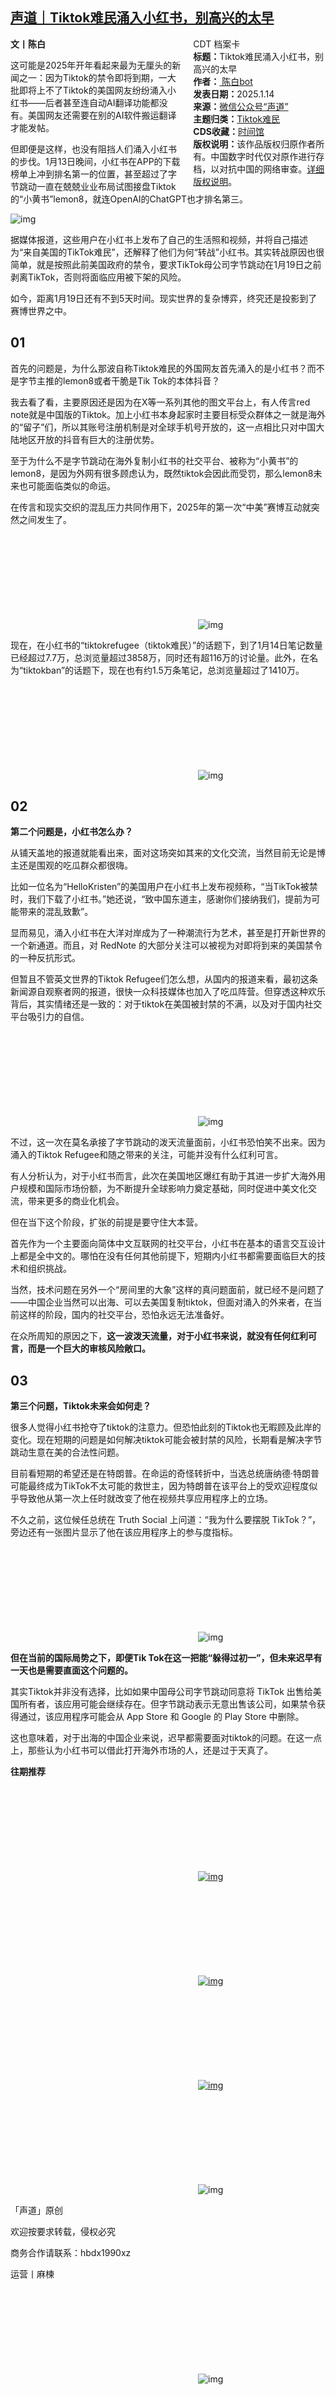 <!--1736909970000-->
[声道｜Tiktok难民涌入小红书，别高兴的太早](https://chinadigitaltimes.net/chinese/714996.html)
------

<div style="width:42%;float:right;padding-left:20px"><div class="su-spoiler su-spoiler-style-fancy su-spoiler-icon-chevron-circle" data-scroll-offset="0" data-anchor-in-url="no"><div class="su-spoiler-title" tabindex="0" role="button"><span class="su-spoiler-icon"></span>CDT 档案卡</div><div class="su-spoiler-content su-u-clearfix su-u-trim"><strong>标题：</strong>Tiktok难民涌入小红书，别高兴的太早<br><strong>作者：</strong><a href="https://chinadigitaltimes.net/space/声道" target="_blank"> 陈白bot</a><br><strong>发表日期：</strong>2025.1.14<br><strong>来源：</strong><a href="https://web.archive.org/web/*/https://mp.weixin.qq.com/s/ZjC1evNxfq9sv-UYLPQDrg" target="_blank">微信公众号“声道”</a><br><strong>主题归类：</strong><a href="https://chinadigitaltimes.net/space/Tiktok难民" target="_blank">Tiktok难民</a><br><strong>CDS收藏：</strong><a href="https://chinadigitaltimes.net/space/%E6%97%B6%E9%97%B4%E9%A6%86" target="_blank" rel="noopener">时间馆</a><br><strong>版权说明：</strong>该作品版权归原作者所有。中国数字时代仅对原作进行存档，以对抗中国的网络审查。<a href="https://chinadigitaltimes.net/chinese/copyright">详细版权说明</a>。</div></div></div><p><strong>文丨陈白</strong></p><p>这可能是2025年开年看起来最为无厘头的新闻之一：因为Tiktok的禁令即将到期，一大批即将上不了Tiktok的美国网友纷纷涌入小红书——后者甚至连自动AI翻译功能都没有。美国网友还需要在别的AI软件搬运翻译才能发帖。</p><p>但即便是这样，也没有阻挡人们涌入小红书的步伐。1月13日晚间，小红书在APP的下载榜单上冲到排名第一的位置，甚至超过了字节跳动一直在兢兢业业布局试图接盘Tiktok的“小黄书”lemon8，就连OpenAI的ChatGPT也才排名第三。</p><p><img decoding="async" src="https://chinadigitaltimes.net/chinese/files/2025/01/post-714996-678722bd8d268.png" alt="img"></p><p>据媒体报道，这些用户在小红书上发布了自己的生活照和视频，并将自己描述为“来自美国的TikTok难民”，还解释了他们为何“转战”小红书。其实转战原因也很简单，就是按照此前美国政府的禁令，要求TikTok母公司字节跳动在1月19日之前剥离TikTok，否则将面临应用被下架的风险。</p><p>如今，距离1月19日还有不到5天时间。现实世界的复杂博弈，终究还是投影到了赛博世界之中。</p><h2>01</h2><p>首先的问题是，为什么那波自称Tiktok难民的外国网友首先涌入的是小红书？而不是字节主推的lemon8或者干脆是Tik Tok的本体抖音？</p><p>我去看了看，主要原因还是因为在X等一系列其他的图文平台上，有人传言red note就是中国版的Tiktok。加上小红书本身起家时主要目标受众群体之一就是海外的“留子”们，所以其账号注册机制是对全球手机号开放的，这一点相比只对中国大陆地区开放的抖音有巨大的注册优势。</p><p>至于为什么不是字节跳动在海外复制小红书的社交平台、被称为“小黄书”的lemon8，是因为外网有很多顾虑认为，既然tiktok会因此而受罚，那么lemon8未来也可能面临类似的命运。</p><p>在传言和现实交织的混乱压力共同作用下，2025年的第一次“中美”赛博互动就突然之间发生了。</p><p><img decoding="async" src="data:image/svg+xml,%3Csvg%20xmlns='http://www.w3.org/2000/svg'%20viewBox='0%200%200%200'%3E%3C/svg%3E" alt="img" data-lazy-src="https://chinadigitaltimes.net/chinese/files/2025/01/post-714996-678722bd96557."><noscript><img decoding="async" src="https://chinadigitaltimes.net/chinese/files/2025/01/post-714996-678722bd96557." alt="img"></noscript></p><p>现在，在小红书的“tiktokrefugee（tiktok难民）”的话题下，到了1月14日笔记数量已经超过7.7万，总浏览量超过3858万，同时还有超116万的讨论量。此外，在名为“tiktokban”的话题下，现在也有约1.5万条笔记，总浏览量超过了1410万。</p><p><img decoding="async" src="data:image/svg+xml,%3Csvg%20xmlns='http://www.w3.org/2000/svg'%20viewBox='0%200%200%200'%3E%3C/svg%3E" alt="img" data-lazy-src="https://chinadigitaltimes.net/chinese/files/2025/01/post-714996-678722bdaa42f.png"><noscript><img decoding="async" src="https://chinadigitaltimes.net/chinese/files/2025/01/post-714996-678722bdaa42f.png" alt="img"></noscript></p><h2>02</h2><p><strong>第二个问题是，小红书怎么办？</strong></p><p>从铺天盖地的报道就能看出来，面对这场突如其来的文化交流，当然目前无论是博主还是围观的吃瓜群众都很嗨。</p><p>比如一位名为“HelloKristen”的美国用户在小红书上发布视频称，“当TikTok被禁时，我们下载了小红书。”她还说，“致中国东道主，感谢你们接纳我们，提前为可能带来的混乱致歉”。</p><p>显而易见，涌入小红书在大洋对岸成为了一种潮流行为艺术，甚至是打开新世界的一个新通道。而且，对 RedNote 的大部分关注可以被视为对即将到来的美国禁令的一种反抗形式。</p><p>但暂且不管英文世界的Tiktok Refugee们怎么想，从国内的报道来看，最初这条新闻源自观察者网的报道，很快一众科技媒体也加入了吃瓜阵营。但穿透这种欢乐背后，其实情绪还是一致的：对于tiktok在美国被封禁的不满，以及对于国内社交平台吸引力的自信。</p><p><img decoding="async" src="data:image/svg+xml,%3Csvg%20xmlns='http://www.w3.org/2000/svg'%20viewBox='0%200%200%200'%3E%3C/svg%3E" alt="img" data-lazy-src="https://chinadigitaltimes.net/chinese/files/2025/01/post-714996-678722bdb1615."><noscript><img decoding="async" src="https://chinadigitaltimes.net/chinese/files/2025/01/post-714996-678722bdb1615." alt="img"></noscript></p><p>不过，这一次在莫名承接了字节跳动的泼天流量面前，小红书恐怕笑不出来。因为涌入的Tiktok Refugee和随之带来的关注，可能并没有什么红利可言。</p><p>有人分析认为，对于小红书而言，此次在美国地区爆红有助于其进一步扩大海外用户规模和国际市场份额，为不断提升全球影响力奠定基础，同时促进中美文化交流，带来更多的商业化机会。</p><p>但在当下这个阶段，扩张的前提是要守住大本营。</p><p>首先作为一个主要面向简体中文互联网的社交平台，小红书在基本的语言交互设计上都是全中文的。哪怕在没有任何其他前提下，短期内小红书都需要面临巨大的技术和组织挑战。</p><p>当然，技术问题在另外一个“房间里的大象”这样的真问题面前，就已经不是问题了——中国企业当然可以出海、可以去美国复制tiktok，但面对涌入的外来者，在当前这样的阶段，国内的社交平台，恐怕永远无法准备好。</p><p>在众所周知的原因之下，<strong>这一波泼天流量，对于小红书来说，就没有任何红利可言，而是一个巨大的审核风险敞口。</strong></p><h2>03</h2><p><strong>第三个问题，Tiktok未来会如何走？</strong></p><p>很多人觉得小红书抢夺了tiktok的注意力。但恐怕此刻的Tiktok也无暇顾及此岸的变化。现在短期的问题是如何解决tiktok可能会被封禁的风险，长期看是解决字节跳动生意在美的合法性问题。</p><p>目前看短期的希望还是在特朗普。在命运的奇怪转折中，当选总统唐纳德·特朗普可能最终成为TikTok不太可能的救世主，因为特朗普在该平台上的受欢迎程度似乎导致他从第一次上任时就改变了他在视频共享应用程序上的立场。</p><p>不久之前，这位候任总统在 Truth Social 上问道：“我为什么要摆脱 TikTok？”，旁边还有一张图片显示了他在该应用程序上的参与度指标。</p><p><img decoding="async" src="data:image/svg+xml,%3Csvg%20xmlns='http://www.w3.org/2000/svg'%20viewBox='0%200%200%200'%3E%3C/svg%3E" alt="img" data-lazy-src="https://chinadigitaltimes.net/chinese/files/2025/01/post-714996-678722bdbe58b.png"><noscript><img decoding="async" src="https://chinadigitaltimes.net/chinese/files/2025/01/post-714996-678722bdbe58b.png" alt="img"></noscript></p><p><strong>但在当前的国际局势之下，即便Tik Tok在这一把能“躲得过初一”，但未来迟早有一天也是需要直面这个问题的。</strong></p><p>其实Tiktok并非没有选择，比如如果中国母公司字节跳动同意将 TikTok 出售给美国所有者，该应用可能会继续存在。但字节跳动表示无意出售该公司，如果禁令获得通过，该应用程序可能会从 App Store 和 Google 的 Play Store 中删除。</p><p>这也意味着，对于出海的中国企业来说，迟早都需要面对tiktok的问题。在这一点上，那些认为小红书可以借此打开海外市场的人，还是过于天真了。</p><p><strong>往期推荐</strong></p><p><a href="https://mp.weixin.qq.com/s?__biz=Mzg4NzY4NjUxNg==&amp;mid=2247496843&amp;idx=1&amp;sn=0bf6ef7ad67fda0371b15424f0e4bcf1&amp;scene=21#wechat_redirect"><img decoding="async" src="data:image/svg+xml,%3Csvg%20xmlns='http://www.w3.org/2000/svg'%20viewBox='0%200%200%200'%3E%3C/svg%3E" alt="img" data-lazy-src="https://chinadigitaltimes.net/chinese/files/2025/01/post-714996-678722bdc6120."><noscript><img decoding="async" src="https://chinadigitaltimes.net/chinese/files/2025/01/post-714996-678722bdc6120." alt="img"></noscript></a></p><p><a href="https://mp.weixin.qq.com/s?__biz=Mzg4NzY4NjUxNg==&amp;mid=2247496810&amp;idx=1&amp;sn=94e8fd3e0e37be6417e05890c979c5d5&amp;scene=21#wechat_redirect"><img decoding="async" src="data:image/svg+xml,%3Csvg%20xmlns='http://www.w3.org/2000/svg'%20viewBox='0%200%200%200'%3E%3C/svg%3E" alt="img" data-lazy-src="https://chinadigitaltimes.net/chinese/files/2025/01/post-714996-678722bdcc80f."><noscript><img decoding="async" src="https://chinadigitaltimes.net/chinese/files/2025/01/post-714996-678722bdcc80f." alt="img"></noscript></a></p><p><a href="https://mp.weixin.qq.com/s?__biz=Mzg4NzY4NjUxNg==&amp;mid=2247496875&amp;idx=1&amp;sn=1acb58038fffcf6d26c415781a08d78c&amp;scene=21#wechat_redirect"><img decoding="async" src="data:image/svg+xml,%3Csvg%20xmlns='http://www.w3.org/2000/svg'%20viewBox='0%200%200%200'%3E%3C/svg%3E" alt="img" data-lazy-src="https://chinadigitaltimes.net/chinese/files/2025/01/post-714996-678722bddb266.png"><noscript><img decoding="async" src="https://chinadigitaltimes.net/chinese/files/2025/01/post-714996-678722bddb266.png" alt="img"></noscript></a></p><p><img decoding="async" src="data:image/svg+xml,%3Csvg%20xmlns='http://www.w3.org/2000/svg'%20viewBox='0%200%200%200'%3E%3C/svg%3E" alt="img" data-lazy-src="https://chinadigitaltimes.net/chinese/files/2025/01/post-714996-678722bde1c3b."><noscript><img decoding="async" src="https://chinadigitaltimes.net/chinese/files/2025/01/post-714996-678722bde1c3b." alt="img"></noscript></p><p>「声道」原创</p><p>欢迎按要求转载，侵权必究</p><p>商务合作请联系：hbdx1990xz</p><p>运营丨麻楝</p><p><img decoding="async" src="data:image/svg+xml,%3Csvg%20xmlns='http://www.w3.org/2000/svg'%20viewBox='0%200%200%200'%3E%3C/svg%3E" alt="img" data-lazy-src="https://chinadigitaltimes.net/chinese/files/2025/01/post-714996-678722bde952d."><noscript><img decoding="async" src="https://chinadigitaltimes.net/chinese/files/2025/01/post-714996-678722bde952d." alt="img"></noscript></p><div class="addtoany_share_save_container addtoany_content addtoany_content_bottom"><div class="a2a_kit a2a_kit_size_32 addtoany_list" data-a2a-url="https://chinadigitaltimes.net/chinese/714996.html" data-a2a-title="声道｜Tiktok难民涌入小红书，别高兴的太早"><a class="a2a_button_facebook" href="https://www.addtoany.com/add_to/facebook?linkurl=https%3A%2F%2Fchinadigitaltimes.net%2Fchinese%2F714996.html&amp;linkname=%E5%A3%B0%E9%81%93%EF%BD%9CTiktok%E9%9A%BE%E6%B0%91%E6%B6%8C%E5%85%A5%E5%B0%8F%E7%BA%A2%E4%B9%A6%EF%BC%8C%E5%88%AB%E9%AB%98%E5%85%B4%E7%9A%84%E5%A4%AA%E6%97%A9" title="Facebook" rel="nofollow noopener" target="_blank"></a><a class="a2a_button_twitter" href="https://www.addtoany.com/add_to/twitter?linkurl=https%3A%2F%2Fchinadigitaltimes.net%2Fchinese%2F714996.html&amp;linkname=%E5%A3%B0%E9%81%93%EF%BD%9CTiktok%E9%9A%BE%E6%B0%91%E6%B6%8C%E5%85%A5%E5%B0%8F%E7%BA%A2%E4%B9%A6%EF%BC%8C%E5%88%AB%E9%AB%98%E5%85%B4%E7%9A%84%E5%A4%AA%E6%97%A9" title="Twitter" rel="nofollow noopener" target="_blank"></a><a class="a2a_button_telegram" href="https://www.addtoany.com/add_to/telegram?linkurl=https%3A%2F%2Fchinadigitaltimes.net%2Fchinese%2F714996.html&amp;linkname=%E5%A3%B0%E9%81%93%EF%BD%9CTiktok%E9%9A%BE%E6%B0%91%E6%B6%8C%E5%85%A5%E5%B0%8F%E7%BA%A2%E4%B9%A6%EF%BC%8C%E5%88%AB%E9%AB%98%E5%85%B4%E7%9A%84%E5%A4%AA%E6%97%A9" title="Telegram" rel="nofollow noopener" target="_blank"></a><a class="a2a_button_reddit" href="https://www.addtoany.com/add_to/reddit?linkurl=https%3A%2F%2Fchinadigitaltimes.net%2Fchinese%2F714996.html&amp;linkname=%E5%A3%B0%E9%81%93%EF%BD%9CTiktok%E9%9A%BE%E6%B0%91%E6%B6%8C%E5%85%A5%E5%B0%8F%E7%BA%A2%E4%B9%A6%EF%BC%8C%E5%88%AB%E9%AB%98%E5%85%B4%E7%9A%84%E5%A4%AA%E6%97%A9" title="Reddit" rel="nofollow noopener" target="_blank"></a><a class="a2a_button_whatsapp" href="https://www.addtoany.com/add_to/whatsapp?linkurl=https%3A%2F%2Fchinadigitaltimes.net%2Fchinese%2F714996.html&amp;linkname=%E5%A3%B0%E9%81%93%EF%BD%9CTiktok%E9%9A%BE%E6%B0%91%E6%B6%8C%E5%85%A5%E5%B0%8F%E7%BA%A2%E4%B9%A6%EF%BC%8C%E5%88%AB%E9%AB%98%E5%85%B4%E7%9A%84%E5%A4%AA%E6%97%A9" title="WhatsApp" rel="nofollow noopener" target="_blank"></a><a class="a2a_button_email" href="https://www.addtoany.com/add_to/email?linkurl=https%3A%2F%2Fchinadigitaltimes.net%2Fchinese%2F714996.html&amp;linkname=%E5%A3%B0%E9%81%93%EF%BD%9CTiktok%E9%9A%BE%E6%B0%91%E6%B6%8C%E5%85%A5%E5%B0%8F%E7%BA%A2%E4%B9%A6%EF%BC%8C%E5%88%AB%E9%AB%98%E5%85%B4%E7%9A%84%E5%A4%AA%E6%97%A9" title="Email" rel="nofollow noopener" target="_blank"></a><a class="a2a_button_copy_link" href="https://www.addtoany.com/add_to/copy_link?linkurl=https%3A%2F%2Fchinadigitaltimes.net%2Fchinese%2F714996.html&amp;linkname=%E5%A3%B0%E9%81%93%EF%BD%9CTiktok%E9%9A%BE%E6%B0%91%E6%B6%8C%E5%85%A5%E5%B0%8F%E7%BA%A2%E4%B9%A6%EF%BC%8C%E5%88%AB%E9%AB%98%E5%85%B4%E7%9A%84%E5%A4%AA%E6%97%A9" title="Copy Link" rel="nofollow noopener" target="_blank"></a><a class="a2a_dd addtoany_share_save addtoany_share" href="https://www.addtoany.com/share"></a></div></div>
